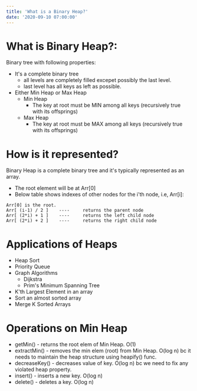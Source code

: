 ```yaml
---
title: 'What is a Binary Heap?'
date: '2020-09-10 07:00:00'
---
```


# What is Binary Heap?:
Binary tree with following properties: 
- It's a complete binary tree 
  + all levels are completely filled excepet possibly the last level. 
  + last level has all keys as left as possible. 
- Either Min Heap or Max Heap 
  + Min Heap 
    * The key at root must be MIN among all keys (recursively true with its offsprings)
  + Max Heap 
    * The key at root must be MAX among all keys (recursively true with its offsprings)

# How is it represented? 
Binary Heap is a complete binary tree and it's typically represented as an array. 
- The root element will be at Arr[0] 
- Below table shows indexes of other nodes for the i'th node, i.e, Arr[i]: 

```
Arr[0] is the root.
Arr[ (i-1) / 2 ]    ----     returns the parent node  
Arr[ (2*i) + 1 ]    ----     returns the left child node
Arr[ (2*i) + 2 ]    ----     returns the right child node
```

# Applications of Heaps 
- Heap Sort
- Priority Queue 
- Graph Algorithms 
  + Dijkstra 
  + Prim's Minimum Spanning Tree 
- K'th Largest Element in an array 
- Sort an almost sorted array 
- Merge K Sorted Arrays 

# Operations on Min Heap 
- getMin() - returns the root elem of Min Heap. O(1)
- extractMin() - removes the min elem (root) from Min Heap. O(log n) bc it needs to maintain the heap structure using heapify() func. 
- decreaseKey() - decreases value of key. O(log n) bc we need to fix any violated heap property. 
- insert() - inserts a new key. O(log n) 
- delete() - deletes a key. O(log n)
